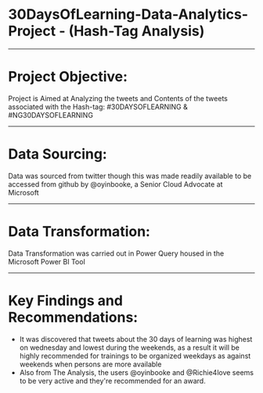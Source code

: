 # 30DaysOfLearning-Data-Analytics-Project - (Hash-Tag Analysis)

-----
# Project Objective:
Project is Aimed at Analyzing the tweets and Contents of the tweets associated with the Hash-tag: #30DAYSOFLEARNING & #NG30DAYSOFLEARNING

-----
# Data Sourcing:
Data was sourced from twitter though this was made readily available to be accessed from github by @oyinbooke, a Senior Cloud Advocate at Microsoft

-----
# Data Transformation:
Data Transformation was carried out in Power Query housed in the Microsoft Power BI Tool

----
# Key Findings and Recommendations:
 - It was discovered that tweets about the 30 days of learning was highest on wednesday and lowest during the weekends, as a result it will be highly recommended for trainings to be organized weekdays as against weekends when persons are more available
 - Also from The Analysis, the users @oyinbooke and @Richie4love seems to be very active and they're recommended for an award. 
   
